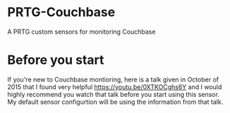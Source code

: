 # PRTG-Couchbase
A PRTG custom sensors for monitoring Couchbase

# Before you start
If you're new to Couchbase montioring, here is a talk given in October of 2015 that I found very helpful https://youtu.be/0XTKOCghs6Y and I would highly recommend you watch that talk before you start using this sensor.  My default sensor configurtion will be using the information from that talk.

